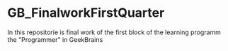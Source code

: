 # GB_FinalworkFirstQuarter
In this repositorie is final work of the first block of  the learning programm the "Programmer" in GeekBrains
